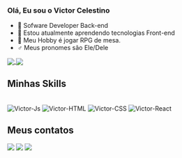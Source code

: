 ### Olá, Eu sou o Victor Celestino 

- 🔭 Sofware Developer Back-end
- 🌱 Estou atualmente aprendendo tecnologias Front-end
- 🎲 Meu Hobby é jogar RPG de mesa.
- ♂️ Meus pronomes são Ele/Dele

<div>
<a href="https://www.linkedin.com/in/victor-celestino-52167b208/">
  <img align="center" src="https://github-readme-stats.vercel.app/api?username=Vol1t&show_icons=true&theme=dark" />
</a>
<a href="https://www.linkedin.com/in/victor-celestino-52167b208/">
  <img align="center" src="https://github-readme-stats.vercel.app/api/top-langs/?username=Vol1t&theme=dark" />
</a>
</div>

## Minhas Skills
<div style="display: inline_block"><br>
  <img align="center" alt="Victor-Js" src="https://img.shields.io/badge/JavaScript-323330?style=for-the-badge&logo=javascript&logoColor=F7DF1E">
  <img align="center" alt="Victor-HTML" src="https://img.shields.io/badge/HTML5-E34F26?style=for-the-badge&logo=html5&logoColor=white">
  <img align="center" alt="Victor-CSS" src="https://img.shields.io/badge/CSS3-1572B6?style=for-the-badge&logo=css3&logoColor=white">
  <img align="center" alt="Victor-React" src="https://img.shields.io/badge/React-20232A?style=for-the-badge&logo=react&logoColor=61DAFB">
</div>

 ## Meus contatos
 
<div> 
  <a href="https://www.instagram.com/ls.victor_/" target="_blank"><img src="https://img.shields.io/badge/-Instagram-%23E4405F?style=for-the-badge&logo=instagram&logoColor=white" target="blank"></a>
  <a href = "mailto:celestinovictor.luiz@gmail.com"><img src="https://img.shields.io/badge/-Gmail-%23333?style=for-the-badge&logo=gmail&logoColor=white" target="blank"></a>
  <a href="https://www.linkedin.com/in/victor-celestino-52167b208/" target="blank"><img src="https://img.shields.io/badge/-LinkedIn-%230077B5?style=for-the-badge&logo=linkedin&logoColor=white" target="blank"></a> 
  
</div>
